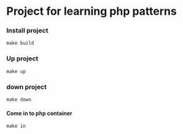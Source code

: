 # Project for learning php patterns

### Install project
```
make build

```
### Up project

```
make up
```

### down project

```make down```

#### Come in to php container

```make in```
